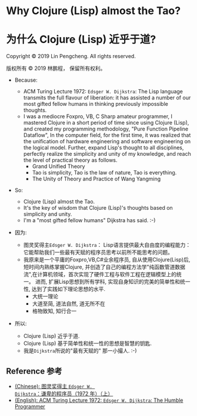 # Why Clojure (Lisp) almost the Tao?
# 为什么 Clojure (Lisp) 近乎于道?

Copyright © 2019 Lin Pengcheng. All rights reserved.

版权所有 © 2019 林鹏程， 保留所有权利。

- Because:
  - ACM Turing Lecture 1972: `Edsger W. Dijkstra`: 
    The Lisp language transmits the full flavour of liberation: 
    it has assisted a number of our most gifted fellow humans in thinking previously impossible thoughts. 
  - I was a mediocre Foxpro, VB, C Sharp amateur programmer, 
    I mastered Clojure in a short period of time since using Clojure (Lisp), 
    and created my programming methodology, "Pure Function Pipeline Dataflow", 
    In the computer field, for the first time, it was realized that the unification of 
    hardware engineering and software engineering on the logical model. 
    Further, expand Lisp's thought to all disciplines, perfectly realize the simplicity and unity of my knowledge, 
    and reach the level of practical theory as follows.
    - Grand Unified Theory
    - Tao is simplicity, Tao is the law of nature, Tao is everything.
    - The Unity of Theory and Practice of Wang Yangming 
- So: 
  - Clojure (Lisp) almost the Tao.
  - It's the key of wisdom that Clojure (Lisp)'s thoughts based on simplicity and unity.
  - I'm a "most gifted fellow humans" Dijkstra has said. :-)

- 因为:
  - 图灵奖得主`Edsger W. Dijkstra`：
    Lisp语言提供最大自由度的编程能力：它能帮助我们一些最有天赋的程序员思考以前所不能思考的问题。
  - 我原来是一个平庸的Foxpro,VB,C#业余程序员, 自从使用Clojure(Lisp)后, 短时间内熟练掌握Clojure, 
    并创造了自己的编程方法学"纯函数管道数据流",在计算机领域，首次实现了硬件工程与软件工程在逻辑模型上的统一。 
    进而, 扩展Lisp思想到所有学科, 实现自身知识的完美的简单性和统一性, 达到了实践如下理论思想的水平.
    - 大统一理论
    - 大道至简, 道法自然, 道无所不在
    - 格物致知, 知行合一
- 所以:
  - Clojure (Lisp) 近乎于道.
  - Clojure (Lisp) 基于简单性和统一性的思想是智慧的钥匙.
  - 我是`Dijkstra`所说的"最有天赋的" 那一小撮人. :-)
  

## Reference 参考
- [(Chinese): 图灵奖得主 `Edsger W. Dijkstra`：谦卑的程序员（1972 年）（上）](https://www.infoq.cn/article/yAIbLpwd62FXW9JiNAHI)
- [(English): ACM Turing Lecture 1972: `Edsger W. Dijkstra`: The Humble Programmer](http://www.cs.utexas.edu/users/EWD/transcriptions/EWD03xx/EWD340.html)

